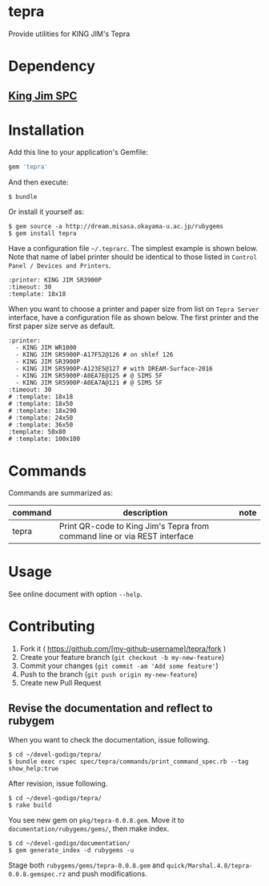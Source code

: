 # tepra

Provide utilities for KING JIM's Tepra

# Dependency

## [King Jim SPC](http://www.kingjim.co.jp/support/tepra/software "follow instruction")


# Installation

Add this line to your application's Gemfile:

```ruby
gem 'tepra'
```

And then execute:

    $ bundle

Or install it yourself as:

    $ gem source -a http://dream.misasa.okayama-u.ac.jp/rubygems
    $ gem install tepra

Have a configuration file `~/.teprarc`.  The simplest example is shown
below.  Note that name of label printer should be identical to those
listed in `Control Panel / Devices and Printers`.

    :printer: KING JIM SR3900P
    :timeout: 30
    :template: 18x18

When you want to choose a printer and paper size from list on `Tepra
Server` interface, have a configuration file as shown below.  The first
printer and the first paper size serve as default.

    :printer:
      - KING JIM WR1000
      - KING JIM SR5900P-A17F52@126 # on shlef 126
      - KING JIM SR3900P
      - KING JIM SR5900P-A123E5@127 # with DREAM-Surface-2016
      - KING JIM SR5900P-A0EA7E@125 # @ SIMS 5F
      - KING JIM SR5900P-A0EA7A@121 # @ SIMS 5F
    :timeout: 30
    # :template: 18x18
    # :template: 18x50
    # :template: 18x290
    # :template: 24x50
    # :template: 36x50
    :template: 50x80
    # :template: 100x100

# Commands

Commands are summarized as:

| command          | description                                                               | note                       |
|------------------|---------------------------------------------------------------------------|----------------------------|
| tepra            | Print QR-code to King Jim's Tepra from command line or via REST interface |                            |

# Usage

See online document with option `--help`.

# Contributing

1. Fork it ( https://github.com/[my-github-username]/tepra/fork )
2. Create your feature branch (`git checkout -b my-new-feature`)
3. Commit your changes (`git commit -am 'Add some feature'`)
4. Push to the branch (`git push origin my-new-feature`)
5. Create new Pull Request

## Revise the documentation and reflect to rubygem

When you want to check the documentation, issue following.

    $ cd ~/devel-godigo/tepra/
    $ bundle exec rspec spec/tepra/commands/print_command_spec.rb --tag show_help:true

After revision, issue following.

    $ cd ~/devel-godigo/tepra/
    $ rake build

You see new gem on `pkg/tepra-0.0.8.gem`.  Move it to
`documentation/rubygems/gems/`, then make index.

    $ cd ~/devel-godigo/documentation/
    $ gem generate_index -d rubygems -u

Stage both `rubygems/gems/tepra-0.0.8.gem` and
`quick/Marshal.4.8/tepra-0.0.8.gemspec.rz` and push modifications.
